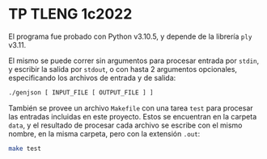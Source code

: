 # TP TLENG 1c2022

El programa fue probado con Python v3.10.5, y depende de la librería `ply` v3.11.

El mismo se puede correr sin argumentos para procesar entrada por `stdin`, y escribir la salida por `stdout`, o con
hasta 2 argumentos opcionales, especificando los archivos de entrada y de salida:

```sh
./genjson [ INPUT_FILE [ OUTPUT_FILE ] ]
```

También se provee un archivo `Makefile` con una tarea `test` para procesar las entradas incluidas en este proyecto.
Estos se encuentran en la carpeta `data`, y el resultado de procesar cada archivo se escribe con el mismo nombre, en la
misma carpeta, pero con la extensión `.out`:

```sh
make test
```
